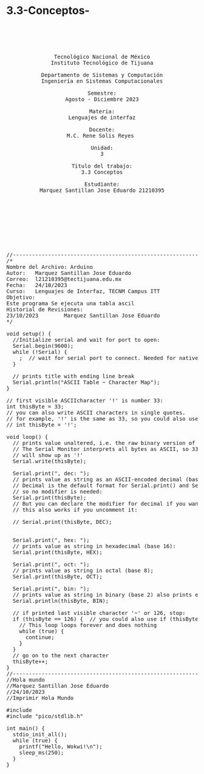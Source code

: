 # 3.3-Conceptos-
<pre>

	<p align=center>

Tecnológico Nacional de México
Instituto Tecnológico de Tijuana

Departamento de Sistemas y Computación
Ingeniería en Sistemas Computacionales

Semestre:
Agosto - Diciembre 2023

Materia:
Lenguajes de interfaz

Docente:
M.C. Rene Solis Reyes 

Unidad:
3

Título del trabajo:
3.3 Conceptos

Estudiante:
Marquez Santillan Jose Eduardo 21210395

	</p>

</pre>

<pre>

	<p align=left>
//----------------------------------------------------------------------Codigo en Arduino----------------------------------------------------------------------------
/*
Nombre del Archivo: Arduino
Autor:   Marquez Santillan Jose Eduardo
Correo:  l21210395@tectijuana.edu.mx
Fecha:   24/10/2023
Curso:   Lenguajes de Interfaz, TECNM Campus ITT
Objetivo:
Este programa Se ejecuta una tabla ascil
Historial de Revisiones:
23/10/2023        Marquez Santillan Jose Eduardo
*/

void setup() {
  //Initialize serial and wait for port to open:
  Serial.begin(9600);
  while (!Serial) {
    ;  // wait for serial port to connect. Needed for native USB port only
  }

  // prints title with ending line break
  Serial.println("ASCII Table ~ Character Map");
}

// first visible ASCIIcharacter '!' is number 33:
int thisByte = 33;
// you can also write ASCII characters in single quotes.
// for example, '!' is the same as 33, so you could also use this:
// int thisByte = '!';

void loop() {
  // prints value unaltered, i.e. the raw binary version of the byte.
  // The Serial Monitor interprets all bytes as ASCII, so 33, the first number,
  // will show up as '!'
  Serial.write(thisByte);

  Serial.print(", dec: ");
  // prints value as string as an ASCII-encoded decimal (base 10).
  // Decimal is the default format for Serial.print() and Serial.println(),
  // so no modifier is needed:
  Serial.print(thisByte);
  // But you can declare the modifier for decimal if you want to.
  // this also works if you uncomment it:

  // Serial.print(thisByte, DEC);


  Serial.print(", hex: ");
  // prints value as string in hexadecimal (base 16):
  Serial.print(thisByte, HEX);

  Serial.print(", oct: ");
  // prints value as string in octal (base 8);
  Serial.print(thisByte, OCT);

  Serial.print(", bin: ");
  // prints value as string in binary (base 2) also prints ending line break:
  Serial.println(thisByte, BIN);

  // if printed last visible character '~' or 126, stop:
  if (thisByte == 126) {  // you could also use if (thisByte == '~') {
    // This loop loops forever and does nothing
    while (true) {
      continue;
    }
  }
  // go on to the next character
  thisByte++;
}
//---------------------------------------------------------------Codigo en Wokwi-----------------------------------------------------------------------------------
//Hola mundo
//Marquez Santillan Jose Eduardo
//24/10/2023
//Imprimir Hola Mundo

#include <stdio.h>
#include "pico/stdlib.h"

int main() {
  stdio_init_all();
  while (true) {
    printf("Hello, Wokwi!\n");
    sleep_ms(250);
  }
}
